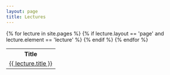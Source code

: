 ```yaml
---
layout: page
title: Lectures
---
```


<table>
  <tr>
    <th>Title</th>
  </tr>
{% for lecture in site.pages %}
  {% if lecture.layout == 'page' and lecture.element == 'lecture' %}
      <tr>
      <td nowrap><a href="{{ lecture.url | prepend: site.baseurl }}">
      {{ lecture.title }}</a></td>
      </tr>
  {% endif %}
{% endfor %}
</table>